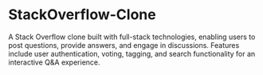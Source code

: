 # StackOverflow-Clone
A Stack Overflow clone built with full-stack technologies, enabling users to post questions, provide answers, and engage in discussions. Features include user authentication, voting, tagging, and search functionality for an interactive Q&amp;A experience.
